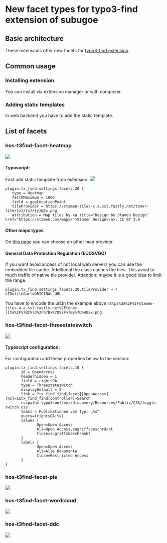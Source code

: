 # New facet types for typo3-find extension of subugoe

## Basic architecture

These extensions offer new facets for [typo3-find extension](https://github.com/subugoe/typo3-find). 

## Common usage
### Installing extension
You can install via extension manager or with composer.
### Adding static templates
In web backend you have to add the static template.

## List of facets

### hos-t3find-facet-heatmap

![](https://i.imgur.com/RH0oepr.png)

#### Typoscript:

First add static template from extension:
![](https://i.imgur.com/elosoQQ.png)

```
plugin.tx_find.settings.facets.20 {
   type = Heatmap
   fetchMaximum = 1000
   field = geoLocationPoint 
   tileProvider = https://stamen-tiles-c.a.ssl.fastly.net/toner-lite/{z}/{x}/{y}@2x.png
   attribution = Map tiles by <a title="Design by Stamen Design" href="https://stamen.com/maps/">Stamen Design</a>, CC BY 3.0
```
#### Other maps types

On [this page](https://leaflet-extras.github.io/leaflet-providers/preview/) you can choose an other map provider.

#### General Data Protection Regulation (EUDSVGO)
If you want avoid access of not local web servers you can use the embedded tile cache. Additional the class caches the tiles. This avoid to much traffic of native tile provider. Attention: maybe it is a good idea to limit the range.

```
plugin.tx_find.settings.facets.20.tileProvider = ?eID=tile&url=ORIGINAL_URL
```
You have to encode the url.In the example above `https%3A%2F%2Fstamen-tiles-a.a.ssl.fastly.net%2Ftoner-lite%2F%7Bz%7D%2F%7Bx%7D%2F%7By%7D%402x.png`

### hos-t3find-facet-threestateswitch

![](https://i.imgur.com/nZOk1ft.png)

#### Typescript configuration:

For configuration add these properties below to the section:
```
plugin.tx_find.settings.facets.10 {
       id = OpenAccess
       headerhidden = 1
       field = rightsOA
       type = Threestateswitch
       displayDefault = 2
       link = ?tx_find_find[facet][OpenAccess][%s]=1&tx_find_find[controller]=Search
       csspath= typo3conf/ext/discovery/Resources/Public/CSS/toggle-switch.css
       toast = Publikationen vom Typ: „%s“
       query=(rightsOA:%s)
       values {
              Open=Open Access
              All=Open Access,zugriffsbeschränkt
              Close=zugriffsbeschränkt
       }
       labels {
              Open=Open Access
              All=Alle Dokumente
              Close=Restricted Access 
       }
}
```
### hos-t3find-facet-pie

![](https://i.imgur.com/vejQE2M.png)

### hos-t3find-facet-wordcloud

![](https://i.imgur.com/g2FVhXE.png)

### hos-t3find-facet-ddc
![](https://i.imgur.com/7yyQNYf.png)
